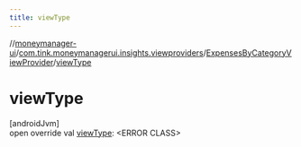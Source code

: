 ```yaml
---
title: viewType
---
```

//[moneymanager-ui](../../../index.html)/[com.tink.moneymanagerui.insights.viewproviders](../index.html)/[ExpensesByCategoryViewProvider](index.html)/[viewType](view-type.html)



# viewType



[androidJvm]\
open override val [viewType](view-type.html): &lt;ERROR CLASS&gt;




